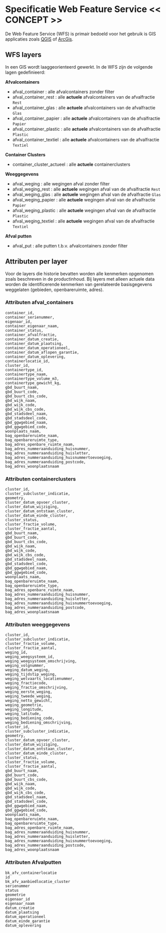 # Specificatie Web Feature Service << CONCEPT >>

De Web Feature Service (WFS) is primair bedoeld voor het gebruik is GIS applicaties zoals [QGIS](https://www.qgis.org/en/site/) of [ArcGis](https://www.esri.com/en-us/arcgis/products/arcgis-pro/overview).

## WFS layers
In een GIS wordt laaggeorienteerd gewerkt. In de WFS zijn de volgende lagen gedefinieerd:

**Afvalcontainers**
 - afval_container : alle afvalcontainers zonder filter
 - afval_container_rest : alle __actuele__ afvalcontainers van de afvalfractie `Rest`
 - afval_container_glas : alle __actuele__ afvalcontainers van de afvalfractie `Glas`
 - afval_container_papier : alle __actuele__ afvalcontainers van de afvalfractie `Papier`
 - afval_container_plastic : alle __actuele__ afvalcontainers van de afvalfractie `Plastic`
 - afval_container_textiel : alle __actuele__ afvalcontainers van de afvalfractie `Textiel`

**Container Clusters**
 - container_cluster_actueel : alle __actuele__ containerclusters


**Weeggegevens**
 - afval_weging : alle wegingen afval zonder filter
 - afval_weging_rest : alle __actuele__ wegingen afval van de afvalfractie `Rest`
 - afval_weging_glas : alle __actuele__ wegingen afval van de afvalfractie `Glas`
 - afval_weging_papier : alle __actuele__ wegingen afval van de afvalfractie `Papier`
 - afval_weging_plastic : alle __actuele__ wegingen afval van de afvalfractie `Plastic`
 - afval_weging_textiel : alle __actuele__ wegingen afval van de afvalfractie `Textiel`

**Afval putten**
 - afval_put : alle putten t.b.v. afvalcontainers zonder filter


## Attributen per layer
Voor de layers die historie bevatten worden alle kenmerken opgenomen zoals beschreven in de productinhoud. Bij layers met alleen actuele data worden de identificerende kenmerken van gerelateerde basisgegevens weggelaten (gebieden, openbareruimte, adres).

### Attributen afval_containers
	container_id,
	container_serienummer,
	eigenaar_id,
	container_eigenaar_naam,
	container_status,
	container_afvalfractie,
	container_datum_creatie,
	container_datum_plaatsing,
	container_datum_operationeel,
	container_datum_aflopen_garantie,
	container_datum_oplevering,
	containerlocatie_id,
	cluster_id,
	containertype_id,
	containertype_naam,
	containertype_volume_m3,
	containertype_gewicht_kg,
	gbd_buurt_naam,
	gbd_buurt_code,
	gbd_buurt_cbs_code,
	gbd_wijk_naam,
	gbd_wijk_code,
	gbd_wijk_cbs_code,
	gbd_stadsdeel_naam,
	gbd_stadsdeel_code,
	gbd_ggwgebied_naam,
	gbd_ggwgebied_code,
	woonplaats_naam,
	bag_openbareruimte_naam,
	bag_openbareruimte_type,
	bag_adres_openbare_ruimte_naam,
	bag_adres_nummeraanduiding_huisnummer,
	bag_adres_nummeraanduiding_huisletter,
	bag_adres_nummeraanduiding_huisnummertoevoeging,
	bag_adres_nummeraanduiding_postcode,
	bag_adres_woonplaatsnaam

### Attributen containerclusters

	cluster_id,
	cluster_subcluster_indicatie,
	geometry,
	cluster_datum_opvoer_cluster,
	cluster_datum_wijziging,
	cluster_datum_ontstaan_cluster,
	cluster_datum_einde_cluster,
	cluster_status,
	cluster_fractie_volume,
	cluster_fractie_aantal,
	gbd_buurt_naam,
	gbd_buurt_code,
	gbd_buurt_cbs_code,
	gbd_wijk_naam,
	gbd_wijk_code,
	gbd_wijk_cbs_code,
	gbd_stadsdeel_naam,
	gbd_stadsdeel_code,
	gbd_ggwgebied_naam,
	gbd_ggwgebied_code,
	woonplaats_naam,
	bag_openbareruimte_naam,
	bag_openbareruimte_type,
	bag_adres_openbare_ruimte_naam,
	bag_adres_nummeraanduiding_huisnummer,
	bag_adres_nummeraanduiding_huisletter,
	bag_adres_nummeraanduiding_huisnummertoevoeging,
	bag_adres_nummeraanduiding_postcode,
	bag_adres_woonplaatsnaam

### Attributen weeggegevens
	cluster_id,
	cluster_subcluster_indicatie,
	cluster_fractie_volume,
	cluster_fractie_aantal,
	weging_id,
	weging_weegsysteem_id,
	weging_weegsysteem_omschrijving,
	weging_volgnummer,
	weging_datum_weging,
	weging_tijdstip_weging,
	weging_welvaarts_locatienummer,
	weging_fractiecode,
	weging_fractie_omschrijving,
	weging_eerste_weging,
	weging_tweede_weging,
	weging_netto_gewicht,
	weging_geometrie,
	weging_longitude,
	weging_latitude,
	weging_bediening_code,
	weging_bediening_omschrijving,
	cluster_id,
	cluster_subcluster_indicatie,
	geometry,
	cluster_datum_opvoer_cluster,
	cluster_datum_wijziging,
	cluster_datum_ontstaan_cluster,
	cluster_datum_einde_cluster,
	cluster_status,
	cluster_fractie_volume,
	cluster_fractie_aantal,
	gbd_buurt_naam,
	gbd_buurt_code,
	gbd_buurt_cbs_code,
	gbd_wijk_naam,
	gbd_wijk_code,
	gbd_wijk_cbs_code,
	gbd_stadsdeel_naam,
	gbd_stadsdeel_code,
	gbd_ggwgebied_naam,
	gbd_ggwgebied_code,
	woonplaats_naam,
	bag_openbareruimte_naam,
	bag_openbareruimte_type,
	bag_adres_openbare_ruimte_naam,
	bag_adres_nummeraanduiding_huisnummer,
	bag_adres_nummeraanduiding_huisletter,
	bag_adres_nummeraanduiding_huisnummertoevoeging,
	bag_adres_nummeraanduiding_postcode,
	bag_adres_woonplaatsnaam

### Attributen Afvalputten

	bk_afv_containerlocatie
	id
	bk_afv_aanbiedlocatie_cluster
	serienummer
	status
	geometrie
	eigenaar_id
	eigenaar_naam
	datum_creatie
	datum_plaatsing
	datum_operationeel
	datum_einde_garantie
	datum_oplevering